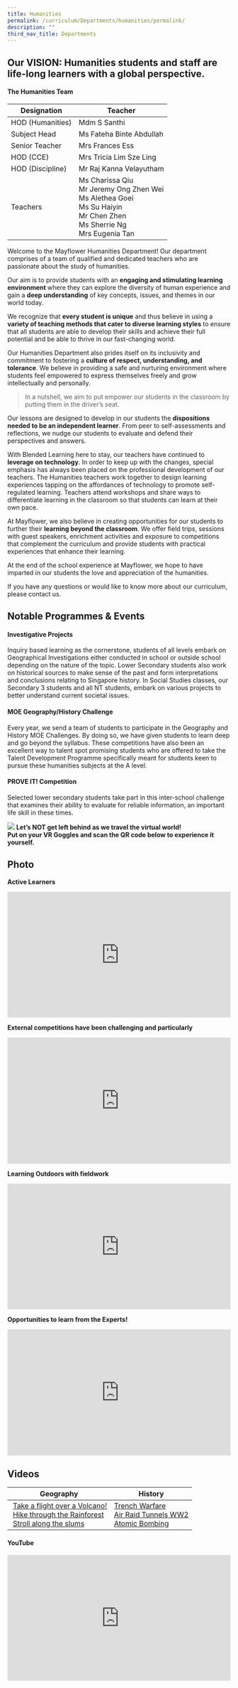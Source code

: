 ```yaml
---
title: Humanities
permalink: /curriculum/Departments/humanities/permalink/
description: ""
third_nav_title: Departments
---
```

## Our VISION: Humanities students and staff are life-long learners with a global perspective.

#### The Humanities Team

| Designation | Teacher 
| --- | --- |
| HOD (Humanities)| Mdm S Santhi |
| Subject Head| Ms Fateha Binte Abdullah |
| Senior Teacher| Mrs Frances Ess |
| HOD (CCE)| Mrs Tricia Lim Sze Ling |
| HOD (Discipline)| Mr Raj Kanna Velayutham |
| Teachers | Ms Charissa Qiu <br>Mr Jeremy Ong Zhen Wei <br>Ms Alethea Goei <br>Ms Su Haiyin <br>Mr Chen Zhen <br>Ms Sherrie Ng <br>Mrs Eugenia Tan |

Welcome to the Mayflower Humanities Department! Our department comprises of a team of qualified and dedicated teachers who are passionate about the study of humanities.

Our aim is to provide students with an **engaging and stimulating learning environment** where they can explore the diversity of human experience and gain a **deep understanding** of key concepts, issues, and themes in our world today. 

We recognize that **every student is unique** and thus believe in using a **variety of teaching methods that cater to diverse learning styles** to ensure that all students are able to develop their skills and achieve their full potential and be able to thrive in our fast-changing world. 

Our Humanities Department also prides itself on its inclusivity and commitment to fostering a **culture of respect, understanding, and tolerance**. We believe in providing a safe and nurturing environment where students feel empowered to express themselves freely and grow intellectually and personally.

> In a nutshell, we aim to put empower our students in the classroom by putting them in the driver’s seat.

Our lessons are designed to develop in our students the **dispositions needed to be an independent learner**. From peer to self-assessments and reflections, we nudge our students to evaluate and defend their perspectives and answers. 

With Blended Learning here to stay, our teachers have continued to **leverage on technology**. In order to keep up with the changes, special emphasis has always been placed on the professional development of our teachers. The Humanities teachers work together to design learning experiences tapping on the affordances of technology to promote self-regulated learning. Teachers attend workshops and share ways to differentiate learning in the classroom so that students can learn at their own pace.

At Mayflower, we also believe in creating opportunities for our students to further their **learning beyond the classroom**. We offer field trips, sessions with guest speakers, enrichment activities and exposure to competitions that complement the curriculum and provide students with practical experiences that enhance their learning.

At the end of the school experience at Mayflower, we hope to have imparted in our students the love and appreciation of the humanities. 

If you have any questions or would like to know more about our curriculum, please contact us. 


Notable Programmes &amp; Events
---------------------------
#### Investigative Projects
Inquiry based learning as the cornerstone, students of all levels embark on Geographical Investigations either conducted in school or outside school depending on the nature of the topic. Lower Secondary students also work on historical sources to make sense of the past and form interpretations and conclusions relating to Singapore history. In Social Studies classes, our Secondary 3 students and all NT students, embark on various projects to better understand current societal issues.

#### MOE Geography/History Challenge 
Every year, we send a team of students to participate in the Geography and History MOE Challenges. By doing so, we have given students to learn deep and go beyond the syllabus. These competitions have also been an excellent way to talent spot promising students who are offered to take the Talent Development Programme specifically meant for students keen to pursue these humanities subjects at the A level. 

#### PROVE IT! Competition
Selected lower secondary students take part in this inter-school challenge that examines their ability to evaluate for reliable information, an important life skill in these times. 


![](/images/science1.jpg)
**Let’s NOT get left behind as we travel the virtual world!  
Put on your VR Goggles and scan the QR code below to experience it yourself.**

Photo
-----
**Active Learners**
<div style="position:relative;width:100%;padding-bottom: 56.25%;height: 0; overflow: hidden;"><iframe style="position: absolute; top: 0; left: 0; width: 100%; height: 100%;" src="https://docs.google.com/presentation/d/e/2PACX-1vQyXMfG5juOyJlOxRPoaEsSHQw4KMsU_mLV2bRgAgCoXqmGZ54f5K9XFfmCbky5T2R3XmURvZKvSLSw/embed?start=1&amp;loop=1&amp;delayms=3000" frameborder="0" allowfullscreen="true"></iframe></div>

**External competitions have been challenging and particularly**
<div style="position:relative;width:100%;padding-bottom: 56.25%;height: 0; overflow: hidden;"><iframe style="position: absolute; top: 0; left: 0; width: 100%; height: 100%;" src="https://docs.google.com/presentation/d/e/2PACX-1vT9IvgGucY7kY0p6UUCf9ZDeL1-5hrwSigSoeJlLTieCWudJwLx_R_OeV6ujqjQdb6nKuQahGqXQymQ/embed?start=1&amp;loop=1&amp;delayms=3000" frameborder="0" allowfullscreen="true"></iframe></div>

**Learning Outdoors with fieldwork**
<div style="position:relative;width:100%;padding-bottom: 56.25%;height: 0; overflow: hidden;"><iframe style="position: absolute; top: 0; left: 0; width: 100%; height: 100%;" src="https://docs.google.com/presentation/d/e/2PACX-1vSjba9ag3LPaJWw4QigvLuV9TNU5yW2G_LvaWswFiWTsNgPmiVIXTWDWQeYZ688Ee0GGnndn0daUfkN/embed?start=1&amp;loop=1&amp;delayms=3000" frameborder="0" allowfullscreen="true"></iframe></div>

**Opportunities to learn from the Experts!**
<div style="position:relative;width:100%;padding-bottom: 56.25%;height: 0; overflow: hidden;"><iframe style="position: absolute; top: 0; left: 0; width: 100%; height: 100%;" allowfullscreen="true" frameborder="0" src="https://docs.google.com/presentation/d/e/2PACX-1vTxNhAaYg56u-Yprhiny3lpkfHcH9jNbgxJsKBV4F49XGhAaLW2orCgVojCW9JDFMhsfoejtvsYYGy7/embed?start=1&amp;loop=1&amp;delayms=3000"></iframe></div>

Videos
-----

| Geography | History |
|---|---|
| [Take a flight over a Volcano!](https://youtu.be/o3a1fkLsNS4) <br> [Hike through the Rainforest](https://youtu.be/ELQh3z4KrXk) <br> [Stroll along the slums](https://youtu.be/PFqv_QKO574)|[Trench Warfare](https://youtu.be/m7h4XuvLrmg) <br>[Air Raid Tunnels WW2](https://youtu.be/5xKaXPrfAMs) <br> [Atomic Bombing](https://youtu.be/Hgp6ZH-by-E) |

#### YouTube

<div style="position:relative;width:100%;padding-bottom: 56.25%;height: 0; overflow: hidden;"><iframe style="position: absolute; top: 0; left: 0; width: 100%; height: 100%;" src="https://www.youtube.com/embed/Mln87VqWOTQ" title="Mayflower Secondary School Humanities Dept - Prove It" frameborder="0" allow="accelerometer; autoplay; clipboard-write; encrypted-media; gyroscope; picture-in-picture" allowfullscreen></iframe></div>